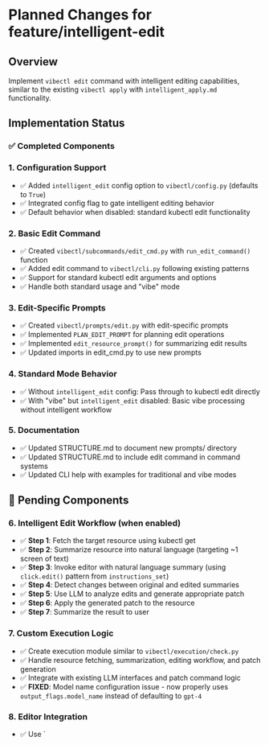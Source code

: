 # Planned Changes for feature/intelligent-edit

## Overview
Implement `vibectl edit` command with intelligent editing capabilities, similar to the existing `vibectl apply` with `intelligent_apply.md` functionality.

## Implementation Status

### ✅ Completed Components

### 1. Configuration Support
- ✅ Added `intelligent_edit` config option to `vibectl/config.py` (defaults to `True`)
- ✅ Integrated config flag to gate intelligent editing behavior
- ✅ Default behavior when disabled: standard kubectl edit functionality

### 2. Basic Edit Command
- ✅ Created `vibectl/subcommands/edit_cmd.py` with `run_edit_command()` function
- ✅ Added edit command to `vibectl/cli.py` following existing patterns
- ✅ Support for standard kubectl edit arguments and options
- ✅ Handle both standard usage and "vibe" mode

### 3. Edit-Specific Prompts
- ✅ Created `vibectl/prompts/edit.py` with edit-specific prompts
- ✅ Implemented `PLAN_EDIT_PROMPT` for planning edit operations
- ✅ Implemented `edit_resource_prompt()` for summarizing edit results
- ✅ Updated imports in edit_cmd.py to use new prompts

### 4. Standard Mode Behavior
- ✅ Without `intelligent_edit` config: Pass through to kubectl edit directly
- ✅ With "vibe" but `intelligent_edit` disabled: Basic vibe processing without intelligent workflow

### 5. Documentation
- ✅ Updated STRUCTURE.md to document new prompts/ directory
- ✅ Updated STRUCTURE.md to include edit command in command systems
- ✅ Updated CLI help with examples for traditional and vibe modes

## 🚧 Pending Components

### 6. Intelligent Edit Workflow (when enabled)
- ✅ **Step 1**: Fetch the target resource using kubectl get
- ✅ **Step 2**: Summarize resource into natural language (targeting ~1 screen of text)
- ✅ **Step 3**: Invoke editor with natural language summary (using `click.edit()` pattern from `instructions_set`)
- ✅ **Step 4**: Detect changes between original and edited summaries
- ✅ **Step 5**: Use LLM to analyze edits and generate appropriate patch
- ✅ **Step 6**: Apply the generated patch to the resource
- ✅ **Step 7**: Summarize the result to user

### 7. Custom Execution Logic
- ✅ Create execution module similar to `vibectl/execution/check.py`
- ✅ Handle resource fetching, summarization, editing workflow, and patch generation
- ✅ Integrate with existing LLM interfaces and patch command logic
- ✅ **FIXED**: Model name configuration issue - now properly uses `output_flags.model_name` instead of defaulting to `gpt-4`

### 8. Editor Integration
- ✅ Use `

